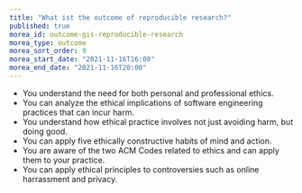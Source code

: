 ```yaml
---
title: "What ist the outcome of reproducible research?"
published: true
morea_id: outcome-gis-reproducible-research
morea_type: outcome
morea_sort_order: 9
morea_start_date: "2021-11-16T16:00"
morea_end_date: "2021-11-16T20:00"
---
```

  * You understand the need for both personal and professional ethics.
  * You can analyze the ethical implications of software engineering practices that can incur harm.
  * You understand how ethical practice involves not just avoiding harm, but doing good.
  * You can apply five ethically constructive habits of mind and action.
  * You are aware of the two ACM Codes related to ethics and can apply them to your practice.
  * You can apply ethical principles to controversies such as online harrassment and privacy.